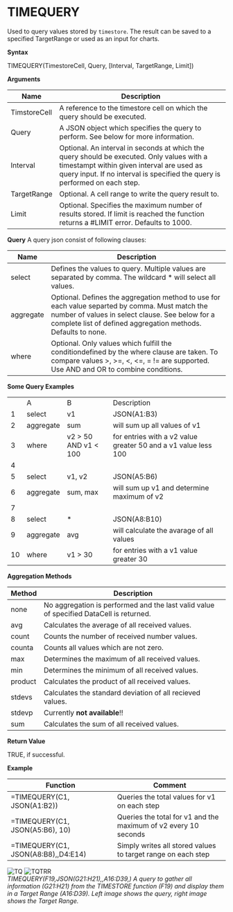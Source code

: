 # TIMEQUERY

Used to query values stored by `timestore`. The result can be saved to a
specified TargetRange or used as an input for charts.

**Syntax**

TIMEQUERY(TimestoreCell, Query, \[Interval, TargetRange, Limit\])

**Arguments**

| Name         | Description                                                                                                                                                                                                           |
|--------------|-----------------------------------------------------------------------------------------------------------------------------------------------------------------------------------------------------------------------|
| TimstoreCell | A reference to the timestore cell on which the query should be executed.                                                                                                                                              |
| Query        | A JSON object which specifies the query to perform. See below for more information.                                                                                                                                   |
| Interval     | Optional. An interval in seconds at which the query should be executed. Only values with a timestampt within given interval are used as query input. If no interval is specified the query is performed on each step. |
| TargetRange  | Optional. A cell range to write the query result to.                                                                                                                                                                  |
| Limit        | Optional. Specifies the maximum number of results stored. If limit is reached the function returns a \#LIMIT error. Defaults to 1000.                                                                                 |

**Query** A query json consist of following clauses:

| Name      | Description                                                                                                                                                                                                         |
|-----------|---------------------------------------------------------------------------------------------------------------------------------------------------------------------------------------------------------------------|
| select    | Defines the values to query. Multiple values are separated by comma. The wildcard \* will select all values.                                                                                                        |
| aggregate | Optional. Defines the aggregation method to use for each value separted by comma. Must match the number of values in select clause. See below for a complete list of defined aggregation methods. Defaults to none. |
| where     | Optional. Only values which fulfill the conditiondefined by the where clause are taken. To compare values &gt;, &gt;=, &lt;, &lt;=, = != are supported. Use AND and OR to combine conditions.                       |

**Some Query Examples**

|     |           |                            |                                                                |
|-----|-----------|----------------------------|----------------------------------------------------------------|
|     | A         | B                          | Description                                                    |
| 1   | select    | v1                         | JSON(A1:B3)                                                    |
| 2   | aggregate | sum                        | will sum up all values of v1                                   |
| 3   | where     | v2 &gt; 50 AND v1 &lt; 100 | for entries with a v2 value greater 50 and a v1 value less 100 |
| 4   |           |                            |                                                                |
| 5   | select    | v1, v2                     | JSON(A5:B6)                                                    |
| 6   | aggregate | sum, max                   | will sum up v1 and determine maximum of v2                     |
| 7   |           |                            |                                                                |
| 8   | select    | \*                         | JSON(A8:B10)                                                   |
| 9   | aggregate | avg                        | will calculate the avarage of all values                       |
| 10  | where     | v1 &gt; 30                 | for entries with a v1 value greater 30                         |

**Aggregation Methods**

| Method  | Description                                                                             |
|---------|-----------------------------------------------------------------------------------------|
| none    | No aggregation is performed and the last valid value of specified DataCell is returned. |
| avg     | Calculates the average of all received values.                                          |
| count   | Counts the number of received number values.                                            |
| counta  | Counts all values which are not zero.                                                   |
| max     | Determines the maximum of all received values.                                          |
| min     | Determines the minimum of all received values.                                          |
| product | Calculates the product of all received values.                                          |
| stdevs  | Calculates the standard deviation of all recieved values.                               |
| stdevp  | Currently **not available**!!                                                           |
| sum     | Calculates the sum of all received values.                                              |

**Return Value**

TRUE, if successful.

**Example**

| Function                            | Comment                                                         |
|-------------------------------------|-----------------------------------------------------------------|
| =TIMEQUERY(C1, JSON(A1:B2))         | Queries the total values for v1 on each step                    |
| =TIMEQUERY(C1, JSON(A5:B6), 10)     | Queries the total for v1 and the maximum of v2 every 10 seconds |
| =TIMEQUERY(C1, JSON(A8:B8),,D4:E14) | Simply writes all stored values to target range on each step    |

![TQ](/images/TS/TQ.png) ![TQTRR](/images/TS/TQTRR.png)  
*TIMEQUERY(F19,JSON(G21:H21),,A16:D39,) A query to gather all
information (G21:H21) from the TIMESTORE function (F19) and display them
in a Target Range (A16:D39). Left image shows the query, right image
shows the Target Range.*
